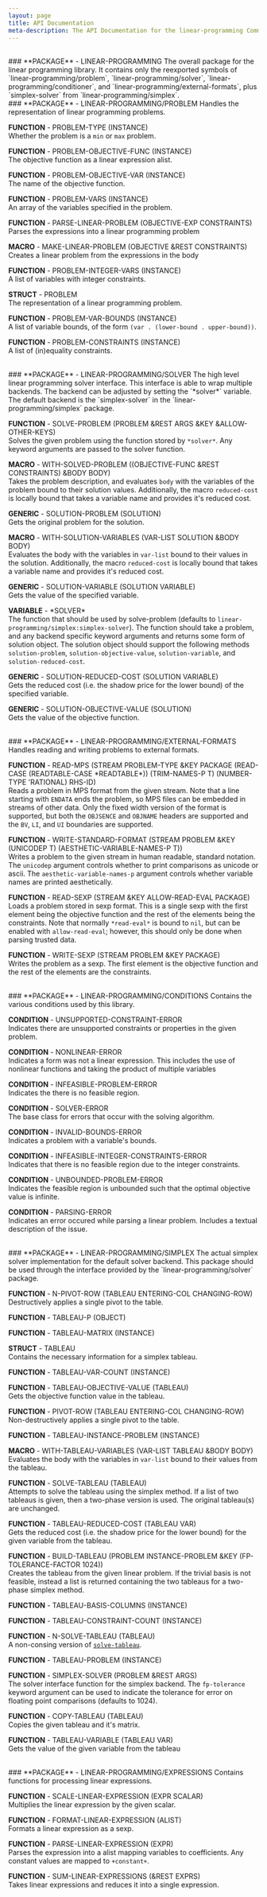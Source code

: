```yaml
---
layout: page
title: API Documentation
meta-description: The API Documentation for the linear-programming Common Lisp library.
---
```



<br>
### <a name="package-linear-programming"></a>**PACKAGE** - LINEAR-PROGRAMMING   
The overall package for the linear programming library. It contains only the
reexported symbols of `linear-programming/problem`, `linear-programming/solver`,
`linear-programming/conditioner`, and `linear-programming/external-formats`,
plus `simplex-solver` from `linear-programming/simplex`.

<br>
### <a name="package-linear-programming/problem"></a>**PACKAGE** - LINEAR-PROGRAMMING/PROBLEM   
Handles the representation of linear programming problems.

<a name="function-linear-programming/problem:problem-type"></a>**FUNCTION** - PROBLEM-TYPE (INSTANCE)  
Whether the problem is a `min` or `max` problem.

<a name="function-linear-programming/problem:problem-objective-func"></a>**FUNCTION** - PROBLEM-OBJECTIVE-FUNC (INSTANCE)  
The objective function as a linear expression alist.

<a name="function-linear-programming/problem:problem-objective-var"></a>**FUNCTION** - PROBLEM-OBJECTIVE-VAR (INSTANCE)  
The name of the objective function.

<a name="function-linear-programming/problem:problem-vars"></a>**FUNCTION** - PROBLEM-VARS (INSTANCE)  
An array of the variables specified in the problem.

<a name="function-linear-programming/problem:parse-linear-problem"></a>**FUNCTION** - PARSE-LINEAR-PROBLEM (OBJECTIVE-EXP CONSTRAINTS)  
Parses the expressions into a linear programming problem

<a name="macro-linear-programming/problem:make-linear-problem"></a>**MACRO** - MAKE-LINEAR-PROBLEM (OBJECTIVE &REST CONSTRAINTS)  
Creates a linear problem from the expressions in the body

<a name="function-linear-programming/problem:problem-integer-vars"></a>**FUNCTION** - PROBLEM-INTEGER-VARS (INSTANCE)  
A list of variables with integer constraints.

<a name="struct-linear-programming/problem:problem"></a>**STRUCT** - PROBLEM   
The representation of a linear programming problem.

<a name="function-linear-programming/problem:problem-var-bounds"></a>**FUNCTION** - PROBLEM-VAR-BOUNDS (INSTANCE)  
A list of variable bounds, of the form `(var . (lower-bound . upper-bound))`.

<a name="function-linear-programming/problem:problem-constraints"></a>**FUNCTION** - PROBLEM-CONSTRAINTS (INSTANCE)  
A list of (in)equality constraints.

<br>
### <a name="package-linear-programming/solver"></a>**PACKAGE** - LINEAR-PROGRAMMING/SOLVER   
The high level linear programming solver interface. This interface is able to
wrap multiple backends. The backend can be adjusted by setting the `*solver*`
variable. The default backend is the `simplex-solver` in the
`linear-programming/simplex` package.

<a name="function-linear-programming/solver:solve-problem"></a>**FUNCTION** - SOLVE-PROBLEM (PROBLEM &REST ARGS &KEY &ALLOW-OTHER-KEYS)  
Solves the given problem using the function stored by `*solver*`. Any keyword
arguments are passed to the solver function.

<a name="macro-linear-programming/solver:with-solved-problem"></a>**MACRO** - WITH-SOLVED-PROBLEM ((OBJECTIVE-FUNC &REST CONSTRAINTS) &BODY BODY)  
Takes the problem description, and evaluates `body` with the variables of the
problem bound to their solution values. Additionally, the macro `reduced-cost`
is locally bound that takes a variable name and provides it's reduced cost.

<a name="generic-linear-programming/solver:solution-problem"></a>**GENERIC** - SOLUTION-PROBLEM (SOLUTION)  
Gets the original problem for the solution.

<a name="macro-linear-programming/solver:with-solution-variables"></a>**MACRO** - WITH-SOLUTION-VARIABLES (VAR-LIST SOLUTION &BODY BODY)  
Evaluates the body with the variables in `var-list` bound to their values in the
solution. Additionally, the macro `reduced-cost` is locally bound that takes a
variable name and provides it's reduced cost.

<a name="generic-linear-programming/solver:solution-variable"></a>**GENERIC** - SOLUTION-VARIABLE (SOLUTION VARIABLE)  
Gets the value of the specified variable.

<a name="variable-linear-programming/solver:\*solver\*"></a>**VARIABLE** - \*SOLVER\*   
The function that should be used by solve-problem (defaults to
`linear-programming/simplex:simplex-solver`). The function should take a
problem, and any backend specific keyword arguments and returns some form of
solution object. The solution object should support the following methods
`solution-problem`, `solution-objective-value`, `solution-variable`, and
`solution-reduced-cost`.

<a name="generic-linear-programming/solver:solution-reduced-cost"></a>**GENERIC** - SOLUTION-REDUCED-COST (SOLUTION VARIABLE)  
Gets the reduced cost (i.e. the shadow price for the lower bound) of the
specified variable.

<a name="generic-linear-programming/solver:solution-objective-value"></a>**GENERIC** - SOLUTION-OBJECTIVE-VALUE (SOLUTION)  
Gets the value of the objective function.

<br>
### <a name="package-linear-programming/external-formats"></a>**PACKAGE** - LINEAR-PROGRAMMING/EXTERNAL-FORMATS   
Handles reading and writing problems to external formats.

<a name="function-linear-programming/external-formats:read-mps"></a>**FUNCTION** - READ-MPS (STREAM PROBLEM-TYPE &KEY PACKAGE (READ-CASE (READTABLE-CASE \*READTABLE\*))
 (TRIM-NAMES-P T) (NUMBER-TYPE 'RATIONAL) RHS-ID)  
Reads a problem in MPS format from the given stream. Note that a line starting
with `ENDATA` ends the problem, so MPS files can be embedded in streams of other
data. Only the fixed width version of the format is supported, but both the
`OBJSENCE` and `OBJNAME` headers are supported and the `BV`, `LI`, and `UI`
boundaries are supported.

<a name="function-linear-programming/external-formats:write-standard-format"></a>**FUNCTION** - WRITE-STANDARD-FORMAT (STREAM PROBLEM &KEY (UNICODEP T) (AESTHETIC-VARIABLE-NAMES-P T))  
Writes a problem to the given stream in human readable, standard notation.  The
`unicodep` argument controls whether to print comparisons as unicode or ascii.
The `aesthetic-variable-names-p` argument controls whether variable names are
printed aesthetically.

<a name="function-linear-programming/external-formats:read-sexp"></a>**FUNCTION** - READ-SEXP (STREAM &KEY ALLOW-READ-EVAL PACKAGE)  
Loads a problem stored in sexp format.  This is a single sexp with the first
element being the objective function and the rest of the elements being the
constraints.  Note that normally `*read-eval*` is bound to `nil`, but can be
enabled with `allow-read-eval`; however, this should only be done when
parsing trusted data.

<a name="function-linear-programming/external-formats:write-sexp"></a>**FUNCTION** - WRITE-SEXP (STREAM PROBLEM &KEY PACKAGE)  
Writes the problem as a sexp.  The first element is the objective function and
the rest of the elements are the constraints.

<br>
### <a name="package-linear-programming/conditions"></a>**PACKAGE** - LINEAR-PROGRAMMING/CONDITIONS   
Contains the various conditions used by this library.

<a name="condition-linear-programming/conditions:unsupported-constraint-error"></a>**CONDITION** - UNSUPPORTED-CONSTRAINT-ERROR   
Indicates there are unsupported constraints or properties in the given problem.

<a name="condition-linear-programming/conditions:nonlinear-error"></a>**CONDITION** - NONLINEAR-ERROR   
Indicates a form was not a linear expression. This includes the use of
nonlinear functions and taking the product of multiple variables

<a name="condition-linear-programming/conditions:infeasible-problem-error"></a>**CONDITION** - INFEASIBLE-PROBLEM-ERROR   
Indicates the there is no feasible region.

<a name="condition-linear-programming/conditions:solver-error"></a>**CONDITION** - SOLVER-ERROR   
The base class for errors that occur with the solving algorithm.

<a name="condition-linear-programming/conditions:invalid-bounds-error"></a>**CONDITION** - INVALID-BOUNDS-ERROR   
Indicates a problem with a variable's bounds.

<a name="condition-linear-programming/conditions:infeasible-integer-constraints-error"></a>**CONDITION** - INFEASIBLE-INTEGER-CONSTRAINTS-ERROR   
Indicates that there is no feasible region due to the integer constraints.

<a name="condition-linear-programming/conditions:unbounded-problem-error"></a>**CONDITION** - UNBOUNDED-PROBLEM-ERROR   
Indicates the feasible region is unbounded such that the optimal objective value
is infinite.

<a name="condition-linear-programming/conditions:parsing-error"></a>**CONDITION** - PARSING-ERROR   
Indicates an error occured while parsing a linear problem. Includes a textual
description of the issue.

<br>
### <a name="package-linear-programming/simplex"></a>**PACKAGE** - LINEAR-PROGRAMMING/SIMPLEX   
The actual simplex solver implementation for the default solver backend. This
package should be used through the interface provided by the
`linear-programming/solver` package.

<a name="function-linear-programming/simplex:n-pivot-row"></a>**FUNCTION** - N-PIVOT-ROW (TABLEAU ENTERING-COL CHANGING-ROW)  
Destructively applies a single pivot to the table.

<a name="function-linear-programming/simplex:tableau-p"></a>**FUNCTION** - TABLEAU-P (OBJECT)

<a name="function-linear-programming/simplex:tableau-matrix"></a>**FUNCTION** - TABLEAU-MATRIX (INSTANCE)

<a name="struct-linear-programming/simplex:tableau"></a>**STRUCT** - TABLEAU   
Contains the necessary information for a simplex tableau.

<a name="function-linear-programming/simplex:tableau-var-count"></a>**FUNCTION** - TABLEAU-VAR-COUNT (INSTANCE)

<a name="function-linear-programming/simplex:tableau-objective-value"></a>**FUNCTION** - TABLEAU-OBJECTIVE-VALUE (TABLEAU)  
Gets the objective function value in the tableau.

<a name="function-linear-programming/simplex:pivot-row"></a>**FUNCTION** - PIVOT-ROW (TABLEAU ENTERING-COL CHANGING-ROW)  
Non-destructively applies a single pivot to the table.

<a name="function-linear-programming/simplex:tableau-instance-problem"></a>**FUNCTION** - TABLEAU-INSTANCE-PROBLEM (INSTANCE)

<a name="macro-linear-programming/simplex:with-tableau-variables"></a>**MACRO** - WITH-TABLEAU-VARIABLES (VAR-LIST TABLEAU &BODY BODY)  
Evaluates the body with the variables in `var-list` bound to their values from
the tableau.

<a name="function-linear-programming/simplex:solve-tableau"></a>**FUNCTION** - SOLVE-TABLEAU (TABLEAU)  
Attempts to solve the tableau using the simplex method. If a list of two
tableaus is given, then a two-phase version is used. The original tableau(s) are
unchanged.

<a name="function-linear-programming/simplex:tableau-reduced-cost"></a>**FUNCTION** - TABLEAU-REDUCED-COST (TABLEAU VAR)  
Gets the reduced cost (i.e. the shadow price for the lower bound) for the given
variable from the tableau.

<a name="function-linear-programming/simplex:build-tableau"></a>**FUNCTION** - BUILD-TABLEAU (PROBLEM INSTANCE-PROBLEM &KEY (FP-TOLERANCE-FACTOR 1024))  
Creates the tableau from the given linear problem.  If the trivial basis is not
feasible, instead a list is returned containing the two tableaus for a two-phase
simplex method.

<a name="function-linear-programming/simplex:tableau-basis-columns"></a>**FUNCTION** - TABLEAU-BASIS-COLUMNS (INSTANCE)

<a name="function-linear-programming/simplex:tableau-constraint-count"></a>**FUNCTION** - TABLEAU-CONSTRAINT-COUNT (INSTANCE)

<a name="function-linear-programming/simplex:n-solve-tableau"></a>**FUNCTION** - N-SOLVE-TABLEAU (TABLEAU)  
A non-consing version of [`solve-tableau`](#function-linear-programming/simplex:solve-tableau).

<a name="function-linear-programming/simplex:tableau-problem"></a>**FUNCTION** - TABLEAU-PROBLEM (INSTANCE)

<a name="function-linear-programming/simplex:simplex-solver"></a>**FUNCTION** - SIMPLEX-SOLVER (PROBLEM &REST ARGS)  
The solver interface function for the simplex backend.  The `fp-tolerance`
keyword argument can be used to indicate the tolerance for error on floating
point comparisons (defaults to 1024).

<a name="function-linear-programming/simplex:copy-tableau"></a>**FUNCTION** - COPY-TABLEAU (TABLEAU)  
Copies the given tableau and it's matrix.

<a name="function-linear-programming/simplex:tableau-variable"></a>**FUNCTION** - TABLEAU-VARIABLE (TABLEAU VAR)  
Gets the value of the given variable from the tableau

<br>
### <a name="package-linear-programming/expressions"></a>**PACKAGE** - LINEAR-PROGRAMMING/EXPRESSIONS   
Contains functions for processing linear expressions.

<a name="function-linear-programming/expressions:scale-linear-expression"></a>**FUNCTION** - SCALE-LINEAR-EXPRESSION (EXPR SCALAR)  
Multiplies the linear expression by the given scalar.

<a name="function-linear-programming/expressions:format-linear-expression"></a>**FUNCTION** - FORMAT-LINEAR-EXPRESSION (ALIST)  
Formats a linear expression as a sexp.

<a name="function-linear-programming/expressions:parse-linear-expression"></a>**FUNCTION** - PARSE-LINEAR-EXPRESSION (EXPR)  
Parses the expression into a alist mapping variables to coefficients. Any
constant values are mapped to `+constant+`.

<a name="function-linear-programming/expressions:sum-linear-expressions"></a>**FUNCTION** - SUM-LINEAR-EXPRESSIONS (&REST EXPRS)  
Takes linear expressions and reduces it into a single expression.

